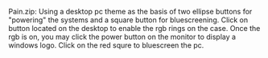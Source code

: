 Pain.zip:
Using a desktop pc theme as the basis of two ellipse buttons for "powering" the systems and a square button for bluescreening.
Click on button located on the desktop to enable the rgb rings on the case. Once the rgb is on, you may click the power button on the monitor to display a windows logo. Click on the red squre to bluescreen the pc. 


